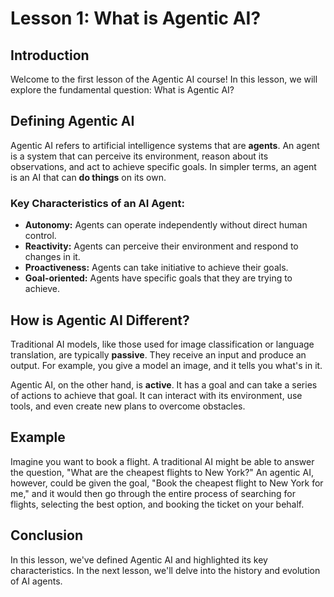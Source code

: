# Lesson 1: What is Agentic AI?

## Introduction

Welcome to the first lesson of the Agentic AI course! In this lesson, we will explore the fundamental question: What is Agentic AI?

## Defining Agentic AI

Agentic AI refers to artificial intelligence systems that are **agents**. An agent is a system that can perceive its environment, reason about its observations, and act to achieve specific goals. In simpler terms, an agent is an AI that can **do things** on its own.

### Key Characteristics of an AI Agent:

*   **Autonomy:** Agents can operate independently without direct human control.
*   **Reactivity:** Agents can perceive their environment and respond to changes in it.
*   **Proactiveness:** Agents can take initiative to achieve their goals.
*   **Goal-oriented:** Agents have specific goals that they are trying to achieve.

## How is Agentic AI Different?

Traditional AI models, like those used for image classification or language translation, are typically **passive**. They receive an input and produce an output. For example, you give a model an image, and it tells you what's in it.

Agentic AI, on the other hand, is **active**. It has a goal and can take a series of actions to achieve that goal. It can interact with its environment, use tools, and even create new plans to overcome obstacles.

## Example

Imagine you want to book a flight. A traditional AI might be able to answer the question, "What are the cheapest flights to New York?" An agentic AI, however, could be given the goal, "Book the cheapest flight to New York for me," and it would then go through the entire process of searching for flights, selecting the best option, and booking the ticket on your behalf.

## Conclusion

In this lesson, we've defined Agentic AI and highlighted its key characteristics. In the next lesson, we'll delve into the history and evolution of AI agents.
